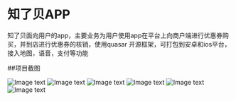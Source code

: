 # 知了贝APP
知了贝面向用户的app，主要业务为用户使用app在平台上向商户端进行优惠券购买，并到店进行优惠券的核销，使用quasar
开源框架，可打包到安卓和ios平台，接入地图，语音，支付等功能

##项目截图

![Image text](https://github.com/yueqjGithub/clientApp/blob/master/src/statics/PRO-Images/%E5%BE%AE%E4%BF%A1%E5%9B%BE%E7%89%87_20200318161908.png)
![Image text](https://github.com/yueqjGithub/clientApp/blob/master/src/statics/PRO-Images/%E5%BE%AE%E4%BF%A1%E5%9B%BE%E7%89%87_20200318161932.png)
![Image text](https://github.com/yueqjGithub/clientApp/blob/master/src/statics/PRO-Images/%E5%BE%AE%E4%BF%A1%E5%9B%BE%E7%89%87_20200318161935.png)
![Image text](https://github.com/yueqjGithub/clientApp/blob/master/src/statics/PRO-Images/%E5%BE%AE%E4%BF%A1%E5%9B%BE%E7%89%87_20200318161939.png)
![Image text](https://github.com/yueqjGithub/clientApp/blob/master/src/statics/PRO-Images/%E5%BE%AE%E4%BF%A1%E5%9B%BE%E7%89%87_20200318161943.png)
![Image text](https://github.com/yueqjGithub/clientApp/blob/master/src/statics/PRO-Images/%E5%BE%AE%E4%BF%A1%E5%9B%BE%E7%89%87_20200318161946.png)
